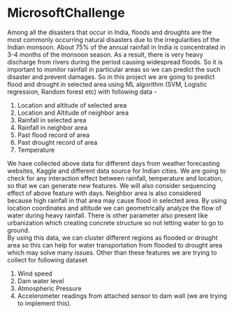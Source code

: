 # MicrosoftChallenge
Among all the disasters that occur in India, floods and droughts are the most commonly occurring natural disasters due to the irregularities of the Indian monsoon. About 75% of the annual rainfall in India is concentrated in 3-4 months of the monsoon season. As a result, there is very heavy discharge from rivers during the period causing widespread floods. So it is important to monitor rainfall in particular areas so we can predict the such disaster and prevent damages.
So in this project we are going to predict flood and drought in selected area using ML algorithm (SVM, Logistic regression, Random forest etc) with following data -
1.	Location and altitude of selected area
2.	Location and Altitude of neighbor area
3.	Rainfall in selected area
4.	Rainfall in neighbor area
5.	Past flood record of area
6.	Past drought record of area
7.	Temperature 

We have collected above data for different days from weather forecasting websites, Kaggle and different data source for Indian cities. We are going to check for any interaction effect between rainfall, temperature and location, so that we can generate new features. We will also consider sequencing effect of above feature with days.
Neighbor area is also considered because high rainfall in that area may cause flood in selected area.  By using location coordinates and altitude we can geometrically analyze the flow of water during heavy rainfall. There is other parameter also present like urbanization which creating concrete structure so not letting water to go to ground.  
By using this data, we can cluster different regions as flooded or drought area so this can help for water transportation from flooded to drought area which may solve many issues.
Other than these features we are trying to collect for following dataset
1.	Wind speed
2.	Dam water level 
3.	Atmospheric Pressure
4.	Accelerometer readings from attached sensor to dam wall (we are trying to implement this).


